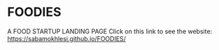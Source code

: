 # FOODIES
A FOOD STARTUP LANDING PAGE
Click on this link to see the website: https://sabamokhlesi.github.io/FOODIES/
